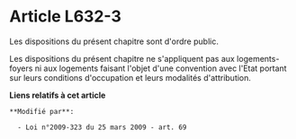 # Article L632-3

Les dispositions du présent chapitre sont d'ordre public.

Les dispositions du présent chapitre ne s'appliquent pas aux logements-foyers ni aux logements faisant l'objet d'une
convention avec l'Etat portant sur leurs conditions d'occupation et leurs modalités d'attribution.

**Liens relatifs à cet article**

	**Modifié par**:

	  - Loi n°2009-323 du 25 mars 2009 - art. 69

